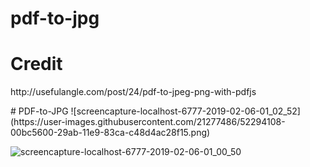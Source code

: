 # pdf-to-jpg
<h1>Credit</h1>
<p>http://usefulangle.com/post/24/pdf-to-jpeg-png-with-pdfjs</p>
# PDF-to-JPG
![screencapture-localhost-6777-2019-02-06-01_02_52](https://user-images.githubusercontent.com/21277486/52294108-00bc5600-29ab-11e9-83ca-c48d4ac28f15.png)



![screencapture-localhost-6777-2019-02-06-01_00_50](https://user-images.githubusercontent.com/21277486/52294215-4416c480-29ab-11e9-8adf-0bcbfcc93b44.png)


